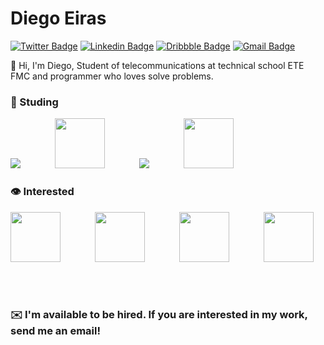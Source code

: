 # Diego Eiras

[![Twitter Badge](https://img.shields.io/badge/-@eiras5g-1FD79F?style=flat-square&labelColor=2E933CB&logo=twitter&logoColor=white&link=https://twitter.com/eiras5g)](https://twitter.com/eiras5g) 
[![Linkedin Badge](https://img.shields.io/badge/-Diego%20Eiras-1FD79F?style=flat-square&logo=Linkedin&logoColor=white&link=https://www.linkedin.com/in/diego-eiras-2005ba19b/)](https://www.linkedin.com/in/diego-eiras-2005ba19b/) 
[![Dribbble Badge](https://img.shields.io/badge/-eiras5g-1FD79F?style=flat-square&logo=Dribbble&logoColor=white&link=https://dribbble.com/eiras5g)](https://dribbble.com/eiras5g)
[![Gmail Badge](https://img.shields.io/badge/-eiras.lucio@gmail.com-1FD79F?style=flat-square&logo=Gmail&logoColor=white&link=mailto:eiras.lucio@gmail.com)](mailto:eiras.lucio@gmail.com)

👋 Hi, I'm Diego, Student of telecommunications at technical school ETE FMC and programmer who loves solve problems.

### 🚀 Studing

<img src="https://img.icons8.com/color/80/000000/javascript.png"/> &nbsp;&nbsp;&nbsp;&nbsp;&nbsp;&nbsp;&nbsp;&nbsp;&nbsp;&nbsp;&nbsp;&nbsp; 
<img src="https://dimitr.im/static/5d08b3c68dd7a1c6e93fb0451be8db5d/c0bbd/nodejs.png" height="80px" width="80px"/> &nbsp;&nbsp;&nbsp;&nbsp;&nbsp;&nbsp;&nbsp;&nbsp;&nbsp;&nbsp;&nbsp;&nbsp;
<img src="https://img.icons8.com/officel/80/000000/react.png"/> &nbsp;&nbsp;&nbsp;&nbsp;&nbsp;&nbsp;&nbsp;&nbsp;&nbsp;&nbsp;&nbsp;&nbsp;
<img src="https://upload.wikimedia.org/wikipedia/commons/thumb/2/29/Postgresql_elephant.svg/1200px-Postgresql_elephant.svg.png" height="80px" width="80px"/> &nbsp;&nbsp;&nbsp;&nbsp;&nbsp;&nbsp;&nbsp;&nbsp;&nbsp;&nbsp;&nbsp;&nbsp;


### 👁️ Interested

<img src="https://sdtimes.com/wp-content/uploads/2018/09/1_JsyV8lXMuTbRVLQ2FPYWAg-490x490.png" height="80px" width="80px"/> &nbsp;&nbsp;&nbsp;&nbsp;&nbsp;&nbsp;&nbsp;&nbsp;&nbsp;&nbsp;&nbsp;&nbsp;
<img src="https://www.itexto.com.br/devkico/wp-content/uploads/2020/02/electron_logo.png" height="80px" width="80px"/> &nbsp;&nbsp;&nbsp;&nbsp;&nbsp;&nbsp;&nbsp;&nbsp;&nbsp;&nbsp;&nbsp;&nbsp;
<img src="https://upload.wikimedia.org/wikipedia/commons/thumb/8/8e/Nextjs-logo.svg/1200px-Nextjs-logo.svg.png" height="80px"/> &nbsp;&nbsp;&nbsp;&nbsp;&nbsp;&nbsp;&nbsp;&nbsp;&nbsp;&nbsp;&nbsp;&nbsp;
<img src="https://upload.wikimedia.org/wikipedia/commons/thumb/1/17/GraphQL_Logo.svg/1200px-GraphQL_Logo.svg.png" height="80px" width="80px"/> &nbsp;&nbsp;&nbsp;&nbsp;&nbsp;&nbsp;&nbsp;&nbsp;&nbsp;&nbsp;&nbsp;&nbsp;

<br>

### ✉️ I'm available to be hired. If you are interested in my work, send me an email!
